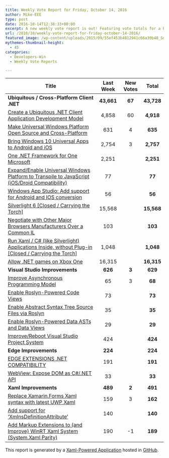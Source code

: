 ```yaml
---
title: Weekly Vote Report for Friday, October 14, 2016
author: Mike-EEE
type: post
date: 2016-10-14T12:38:33+00:00
excerpt: A new weekly vote report is out! Featuring vote totals for a Ubiquitous / Cross-Platform Client .NET (+67 New/43,728 Total), Visual Studio Improvements (+3 New/629 Total), Edge Improvements (+0 New/224 Total), and Xaml Improvements (+2 New/491 Total).
url: /2016/10/weekly-vote-report-for-friday-october-14-2016/
featured_image: /wp-content/uploads/2015/09/55ef453b4812941c66a30b48_Social-Profile-Thick-2561.png
mythemes-thumbnail-height:
  - 45
categories:
  - Developers-Win
  - Weekly Vote Reports

---
```

| Title                                                                                                    | Last Week  |      <span class="new">New Votes</span>      |   Total    |
| -------------------------------------------------------------------------------------------------------- |:----------:|:--------------------------------------------:|:----------:|
| **Ubiquitous / Cross-Platform Client .NET**                                                              | **43,661** | <span class="new"><strong>67</strong></span> | **43,728** |
| [Create a Ubiquitous .NET Client Application Development Model][1]                                       |   4,858    |         <span class="new">60</span>          | **4,918**  |
| [Make Universal Windows Platform Open Source and Cross-Platform][2]                                      |    631     |          <span class="new">4</span>          |  **635**   |
| [Bring Windows 10 Universal Apps to Android and iOS][3]                                                  |   2,754    |          <span class="new">3</span>          | **2,757**  |
| [One .NET Framework for One Microsoft][4]                                                                |   2,251    |          <span class="new"></span>           | **2,251**  |
| [Expand/Enable Universal Windows Platform to Transpile to JavaScript (iOS/Droid Compatibility)][5]       |     77     |          <span class="new"></span>           |   **77**   |
| [Windows App Studio: Add support for Android and IOS conversion][6]                                      |     56     |          <span class="new"></span>           |   **56**   |
| [Silverlight 6 [Closed / Carrying the Torch]][7]                                                         |   15,568   |          <span class="new"></span>           | **15,568** |
| [Negotiate with Other Major Browsers Manufacturers Over a Common IL][8]                                  |    103     |          <span class="new"></span>           |  **103**   |
| [Run Xaml / C# (like Silverlight) Applications Inside, without Plug-in [Closed / Carrying the Torch]][9] |   1,048    |          <span class="new"></span>           | **1,048**  |
| [Allow .NET games on Xbox One][10]                                                                       |   16,315   |          <span class="new"></span>           | **16,315** |
| **Visual Studio Improvements**                                                                           |  **626**   | <span class="new"><strong>3</strong></span>  |  **629**   |
| [Improve Asynchronous Programming Model][11]                                                             |     65     |          <span class="new">3</span>          |   **68**   |
| [Enable Roslyn-Powered Code Views][12]                                                                   |     73     |          <span class="new"></span>           |   **73**   |
| [Enable Abstract Syntax Tree Source Files via Roslyn][13]                                                |     35     |          <span class="new"></span>           |   **35**   |
| [Enable Roslyn-Powered Data ASTs and Data Views][14]                                                     |     29     |          <span class="new"></span>           |   **29**   |
| [Improve/Reboot Visual Studio Project System][15]                                                        |    424     |          <span class="new"></span>           |  **424**   |
| **Edge Improvements**                                                                                    |  **224**   |  <span class="new"><strong></strong></span>  |  **224**   |
| [EDGE EXTENSIONS .NET COMPATIBILITY][16]                                                                 |    191     |          <span class="new"></span>           |  **191**   |
| [WebView: Expose DOM as C#/.NET API][17]                                                                 |     33     |          <span class="new"></span>           |   **33**   |
| **Xaml Improvements**                                                                                    |  **489**   | <span class="new"><strong>2</strong></span>  |  **491**   |
| [Replace Xamarin.Forms Xaml syntax with latest UWP Xaml][18]                                             |    159     |          <span class="new">3</span>          |  **162**   |
| [Add support for &#8216;XmlnsDefinitionAttribute&#8217;][19]                                             |    140     |          <span class="new"></span>           |  **140**   |
| [Add Markup Extensions to (and Improve) WinRT Xaml System (System.Xaml Parity)][20]                      |    190     |         <span class="new">-1</span>          |  **189**   |

This report is generated by a [Xaml-Powered Application][21] hosted in [GitHub][22].

 [1]: http://visualstudio.uservoice.com/forums/121579-visual-studio/suggestions/10027638-create-a-ubiquitous-net-client-application-develo
 [2]: https://wpdev.uservoice.com/forums/110705-dev-platform/suggestions/7989744-make-universal-windows-platform-open-source-and-cr
 [3]: https://visualstudio.uservoice.com/forums/121579-visual-studio-2015/suggestions/8912350-bring-windows-10-universal-apps-to-android-and-ios
 [4]: http://visualstudio.uservoice.com/forums/121579-visual-studio-2015/suggestions/4249140-one-net-framework-for-one-microsoft
 [5]: https://wpdev.uservoice.com/forums/110705-dev-platform/suggestions/7897380-expand-enable-universal-windows-platform-to-transp
 [6]: https://wpdev.uservoice.com/forums/216486-windows-app-studio/suggestions/9550647-add-support-for-andriod-and-ios-conversion
 [7]: http://visualstudio.uservoice.com/forums/121579-visual-studio/suggestions/3556619-silverlight-6
 [8]: https://wpdev.uservoice.com/forums/257854-microsoft-edge-developer/suggestions/11392869-negociate-with-other-major-browsers-maufacturers-o
 [9]: https://wpdev.uservoice.com/forums/257854-microsoft-edge-developer/suggestions/8022150-run-xaml-c-like-silverlight-applications-ins
 [10]: https://visualstudio.uservoice.com/forums/121579-visual-studio-2015/suggestions/4233646-allow-net-games-on-xbox-one
 [11]: http://visualstudio.uservoice.com/forums/121579-visual-studio/suggestions/9126493-improve-asynchronous-programming-model
 [12]: http://visualstudio.uservoice.com/forums/121579-visual-studio/suggestions/10020390-enable-roslyn-powered-code-views
 [13]: http://visualstudio.uservoice.com/forums/121579-visual-studio-2015/suggestions/7066885-enable-abstract-syntax-tree-source-files-via-rosly
 [14]: http://visualstudio.uservoice.com/forums/121579-visual-studio/suggestions/10020525-enable-roslyn-powered-data-asts-and-data-views
 [15]: http://visualstudio.uservoice.com/forums/121579-visual-studio/suggestions/9347001-improve-reboot-visual-studio-project-system
 [16]: https://wpdev.uservoice.com/forums/257854-microsoft-edge-developer/suggestions/9467958-edge-extensions-net-compatibility
 [17]: https://wpdev.uservoice.com/forums/110705-dev-platform/suggestions/9126583-webview-expose-dom-as-c-net-api
 [18]: https://wpdev.uservoice.com/forums/110705-universal-windows-platform/suggestions/13279557-replace-xamarin-forms-xaml-syntax-with-latest-uwp
 [19]: https://wpdev.uservoice.com/forums/110705-universal-windows-platform/suggestions/9523650-add-support-for-xmlnsdefinitionattribute
 [20]: https://wpdev.uservoice.com/forums/110705-dev-platform/suggestions/7232264-add-markup-extensions-to-and-improve-winrt-xaml
 [21]: https://imgflip.com/i/h6ho2
 [22]: https://github.com/DevelopersWin/VoteReporter